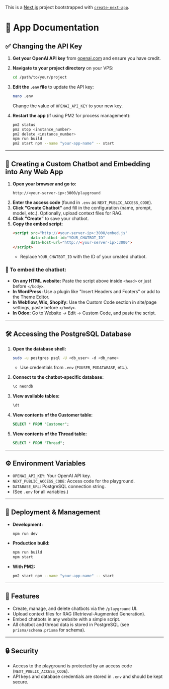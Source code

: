 This is a [Next.js](https://nextjs.org) project bootstrapped with [`create-next-app`](https://nextjs.org/docs/app/api-reference/cli/create-next-app).

# 📄 App Documentation

## ✅ Changing the API Key

1. **Get your OpenAI API key** from [openai.com](https://platform.openai.com/account/api-keys) and ensure you have credit.
2. **Navigate to your project directory** on your VPS:
   ```bash
   cd /path/to/your/project
   ```
3. **Edit the `.env` file** to update the API key:
   ```bash
   nano .env
   ```
   Change the value of `OPENAI_API_KEY` to your new key.

4. **Restart the app** (if using PM2 for process management):
   ```bash
   pm2 status
   pm2 stop <instance_number>
   pm2 delete <instance_number>
   npm run build
   pm2 start npm --name "your-app-name" -- start
   ```

---

## 🤖 Creating a Custom Chatbot and Embedding into Any Web App

1. **Open your browser and go to:**
   ```
   http://<your-server-ip>:3000/playground
   ```
2. **Enter the access code** (found in `.env` as `NEXT_PUBLIC_ACCESS_CODE`).
3. **Click "Create Chatbot"** and fill in the configuration (name, prompt, model, etc.). Optionally, upload context files for RAG.
4. **Click "Create"** to save your chatbot.
5. **Copy the embed script:**
   ```html
   <script src="http://<your-server-ip>:3000/embed.js"
           data-chatbot-id="YOUR_CHATBOT_ID"
           data-host-url="http://<your-server-ip>:3000">
   </script>
   ```
   - Replace `YOUR_CHATBOT_ID` with the ID of your created chatbot.

### 🔗 To embed the chatbot:

- **On any HTML website:** Paste the script above inside `<head>` or just before `</body>`.
- **In WordPress:** Use a plugin like "Insert Headers and Footers" or add to the Theme Editor.
- **In Webflow, Wix, Shopify:** Use the Custom Code section in site/page settings, paste before `</body>`.
- **In Odoo:** Go to Website → Edit → Custom Code, and paste the script.

---

## 🛠️ Accessing the PostgreSQL Database

1. **Open the database shell:**
   ```bash
   sudo -u postgres psql -U <db_user> -d <db_name>
   ```
   - Use credentials from `.env` (`PGUSER`, `PGDATABASE`, etc.).

2. **Connect to the chatbot-specific database:**
   ```sql
   \c neondb
   ```

3. **View available tables:**
   ```sql
   \dt
   ```

4. **View contents of the Customer table:**
   ```sql
   SELECT * FROM "Customer";
   ```

5. **View contents of the Thread table:**
   ```sql
   SELECT * FROM "Thread";
   ```

---

## ⚙️ Environment Variables

- `OPENAI_API_KEY`: Your OpenAI API key.
- `NEXT_PUBLIC_ACCESS_CODE`: Access code for the playground.
- `DATABASE_URL`: PostgreSQL connection string.
- (See `.env` for all variables.)

---

## 🚀 Deployment & Management

- **Development:**  
  ```bash
  npm run dev
  ```
- **Production build:**  
  ```bash
  npm run build
  npm start
  ```
- **With PM2:**  
  ```bash
  pm2 start npm --name "your-app-name" -- start
  ```

---

## 🧩 Features

- Create, manage, and delete chatbots via the `/playground` UI.
- Upload context files for RAG (Retrieval-Augmented Generation).
- Embed chatbots in any website with a simple script.
- All chatbot and thread data is stored in PostgreSQL (see `prisma/schema.prisma` for schema).

---

## 🔒 Security

- Access to the playground is protected by an access code (`NEXT_PUBLIC_ACCESS_CODE`).
- API keys and database credentials are stored in `.env` and should be kept secure.